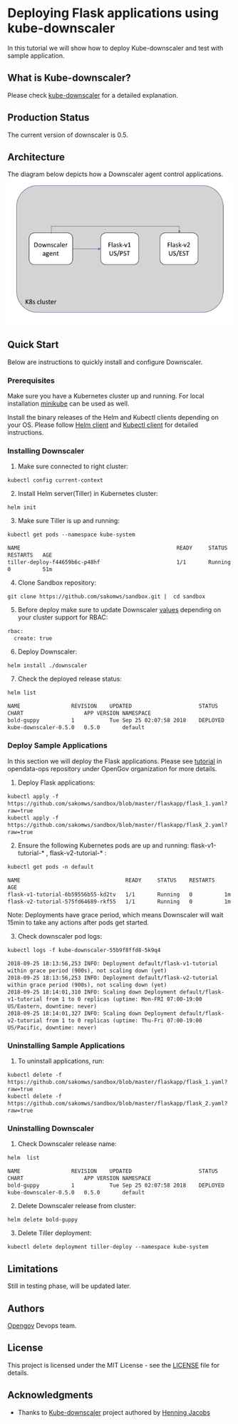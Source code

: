 # Deploying Flask applications using kube-downscaler
In this tutorial we will show how to deploy Kube-downscaler and test with sample application.

## What is Kube-downscaler?
Please check  [kube-downscaler](https://github.com/hjacobs/kube-downscaler) for a detailed explanation.  

## Production Status
The current version of downscaler is 0.5.

## Architecture
The diagram below depicts how a Downscaler agent control applications.
![Alt text](/images/architecture.png?raw=true "Kube Downscaler diagram")

## Quick Start
Below are instructions to quickly install and configure Downscaler.  

### Prerequisites
Make sure you have a Kubernetes cluster up and running. For local installation [minikube](https://github.com/kubernetes/minikube) can be used as well. 

Install the binary releases of the Helm and Kubectl clients depending on your OS.  Please follow [Helm client](https://docs.helm.sh/using_helm/#quickstart) and [Kubectl client](https://kubernetes.io/docs/tasks/tools/install-kubectl/) for detailed instructions.


### Installing Downscaler

1. Make sure connected to right cluster:
```
kubectl config current-context
```

2. Install Helm server(Tiller) in Kubernetes cluster:
```
helm init
```
3. Make sure Tiller is up and running:

```
kubectl get pods --namespace kube-system
```
```
NAME                                                 READY     STATUS    RESTARTS   AGE
tiller-deploy-f44659b6c-p48hf                        1/1       Running   0          51m
```

4. Clone Sandbox repository:
```
git clone https://github.com/sakomws/sandbox.git |  cd sandbox
```

5. Before deploy make sure to update Downscaler [values](https://github.com/sakomws/sandbox/blob/master/downscaler/values.yaml) depending on your cluster support for RBAC:
```
rbac:
  create: true
```

6. Deploy Downscaler:
```
helm install ./downscaler
```
7. Check the deployed release status:
```
helm list
```
```
NAME            	REVISION	UPDATED                 	STATUS  	CHART                	APP VERSION	NAMESPACE
bold-guppy      	1       	Tue Sep 25 02:07:58 2018	DEPLOYED	kube-downscaler-0.5.0	0.5.0      	default
```

### Deploy Sample Applications
In this section we will deploy the Flask applications. Please see [tutorial](https://github.com/OpenGov/opendata-ops/tree/master/docs/tutorial/tutorial/k8s/flask) in opendata-ops repository under OpenGov organization for more details.

1. Deploy Flask applications:
```
kubectl apply -f https://github.com/sakomws/sandbox/blob/master/flaskapp/flask_1.yaml?raw=true
kubectl apply -f https://github.com/sakomws/sandbox/blob/master/flaskapp/flask_2.yaml?raw=true
```

2. Ensure the following Kubernetes pods are up and running: flask-v1-tutorial-* , flask-v2-tutorial-* :
```
kubectl get pods -n default  
```
```
NAME                                 READY     STATUS    RESTARTS   AGE
flask-v1-tutorial-6b59556b55-kd2tv   1/1       Running   0          1m
flask-v2-tutorial-575fd64689-rkf55   1/1       Running   0          1m
```

Note: Deployments have grace period, which means Downscaler will wait 15min to take any actions after pods get started. 

3. Check downscaler pod logs:
```
kubectl logs -f kube-downscaler-55b9f8ffd8-5k9q4  
```
```
2018-09-25 18:13:56,253 INFO: Deployment default/flask-v1-tutorial within grace period (900s), not scaling down (yet)
2018-09-25 18:13:56,253 INFO: Deployment default/flask-v2-tutorial within grace period (900s), not scaling down (yet)
2018-09-25 18:14:01,310 INFO: Scaling down Deployment default/flask-v1-tutorial from 1 to 0 replicas (uptime: Mon-FRI 07:00-19:00 US/Eastern, downtime: never)
2018-09-25 18:14:01,327 INFO: Scaling down Deployment default/flask-v2-tutorial from 1 to 0 replicas (uptime: Thu-Fri 07:00-19:00 US/Pacific, downtime: never)
```

### Uninstalling Sample Applications
1. To uninstall applications, run:
```
kubectl delete -f https://github.com/sakomws/sandbox/blob/master/flaskapp/flask_1.yaml?raw=true
kubectl delete -f https://github.com/sakomws/sandbox/blob/master/flaskapp/flask_2.yaml?raw=true
```


### Uninstalling Downscaler
1. Check Downscaler release name:
```
helm  list
```
```
NAME            	REVISION	UPDATED                 	STATUS  	CHART                	APP VERSION	NAMESPACE
bold-guppy      	1       	Tue Sep 25 02:07:58 2018	DEPLOYED	kube-downscaler-0.5.0	0.5.0      	default
```

2. Delete Downscaler release from cluster:
```
helm delete bold-guppy
```

3. Delete Tiller deployment:
```
kubectl delete deployment tiller-deploy --namespace kube-system
```

## Limitations
Still in testing phase, will be updated later.

## Authors

[Opengov](https://opengov.com) Devops team.

## License

This project is licensed under the MIT License - see the [LICENSE](LICENSE) file for details.

## Acknowledgments

* Thanks to [Kube-downscaler](https://github.com/hjacobs/kube-downscaler) project authored by [Henning Jacobs](https://github.com/hjacobs)
